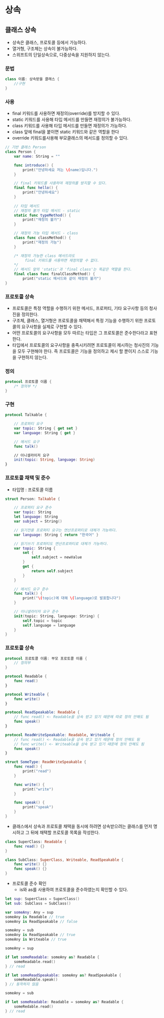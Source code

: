 # 상속

## 클래스 상속

- 상속은 클래스, 프로토콜 등에서 가능하다.
- 열거형, 구조체는 상속이 불가능하다.
- 스위프트의 단일상속으로, 다중상속을 지원하지 않는다.

### 문법

```swift
class 이름: 상속받을 클래스 {
	//구현
}
```

### 사용

- final 키워드를 사용하면 재정의(override)를 방지할 수 있다.
- static 키워드를 사용해 타입 메서드를 만들면 재정의가 불가능하다.
- class 키워드를 사용해 타입 메서드를 만들면 재정의가 가능하다.
- class 앞에 final을 붙이면 static 키워드와 같은 역할을 한다
- override 키워드를사용해 부모클래스의 메서드를 정의할 수 있다.

```swift
// 기반 클래스 Person
class Person {
	var name: String = ""

	func introduce() {
		print("안녕하세요 저는 \(name)입니다.")
	}

	// final 키워드를 사용하여 재정의를 방지할 수 있다.
	final func hello() {
		print("안녕하세요")
	}
	
	// 타입 메서드
	// 재정의 불가 타입 메서드 - static
	static func typeMethod() {
		print("재정의 불가")
	}

	// 재정의 가능 타입 메서드 - class
	class func classMethod() {
		print("재정의 가능")
	}

	/* 재정의 가능한 class 메서드라도
		 final 키워드를 사용하면 재정의할 수 없다.
	*/
	// 메서드 앞의 'static'과 'final class'는 똑같은 역할을 한다.
	final class func finalClassMethod() {
		print("static 메서드와 같이 재정의 불가")
}
```

### 프로토콜 상속

- 프로토콜은 특정 역할을 수행하기 위한 메서드, 프로퍼티, 기타 요구사항 등의 청사진을 정의한다.
- 구조체, 클래스, 열거형은 프로토콜을 채택해서 특정 기능을 수행하기 위한 프로토콜의 요구사항을 실제로 구현할 수 있다.
- 어떤 프로토콜의 요구사항을 모두 따르는 타입은 그 프로토콜은 준수한다라고 표현한다.
- 타입에서 프로토콜의 요구사항을 충족시키려면 프로토콜이 제시하는 청사진의 기능을 모두 구현해야 한다. 즉 프로토콜은 기능을 정의하고 제시 할 뿐이지 스스로 기능을 구현하지 않는다.

### 정의

```swift
protocol 프로토콜 이름 {
	/* 정의부 */
}
```

### 구현

```swift
protocol Talkable {

	// 프로퍼티 요구
	var topic: String { get set }
	var language: String { get }

	// 메서드 요구
	func talk()

	// 이니셜라이저 요구
	init(topic: String, language: String)
}
```

### 프로토콜 채택 및 준수

- 타입명 : 프로토콜 이름

```swift
struct Person: Talkable {

	// 프로퍼티 요구 준수
	var topic: String
	let language: String
	var subject = String()

	// 읽기전용 프로퍼티 요구는 연산프로퍼티로 대체가 가능하다.
	var language: String { return "한국어" }

	// 읽기쓰기 프로퍼티도 연산프로퍼티로 대체가 가능하다.
	var topic: String {
		set {
			self.subject = newValue
		}
		get {
			return self.subject
		}
	}

	// 메서드 요구 준수 
	func talk() {
		print("\(topic)에 대해 \(language)로 발표합니다")
	}

	// 이니셜라이저 요구 준수
	init(topic: String, language: String) {
		self.topic = topic
		self.language = language
	}
}
```

### 프로토콜 상속

```swift
protocol 프로토콜 이름: 부모 포로토콜 이름 {
	// 정의부
}
```

```swift
protocol Readable {
	func read()
}

protocol Writeable {
	func write()
}

protocol ReadSpeakable: Readable {
	// func read() <- Readable을 상속 받고 있기 때문에 따로 정의 안해도 됨
	func speak()
}

protocol ReadWriteSpeakable: Readable, Writeable {
	// func read() <- Readable을 상속 받고 있기 때문에 정의 안해도 됨
	// func write() <- Writeable을 상속 받고 있기 때문에 정의 안해도 됨
	func speak()
}

struct SomeType: ReadWriteSpeakable {
	func read() {
		print("read")
	}

	func write() {
		print("write")
	}

	func speak() {
		print("speak")
	}
}
```

- 클래스에서 상속과 프로토콜 채택을 동시에 하려면 상속받으려는 클래스를 먼저 명시하고 그 뒤에 채택할 프로토콜 목록을 작성한다.

```swift
class SuperClass: Readable {
	func read() {}
}

class SubClass: SuperClass, Writeable, ReadSpeakable {
	func write() {}
	func speak() {}
}
```

- 프로토콜 준수 확인
    - is와 as를 사용하여 프로토콜을 준수하였는지 확인할 수 있다.

```swift
let sup: SuperClass = SuperClass()
let sub: SubClass = SubClass()

var someAny: Any = sup
someAny is Readable // true
someAny is ReadSpeakable // false

someAny = sub
someAny is ReadSpeakable // true
someAny is Writeable // true

someAny = sup

if let someReadable: someAny as? Readable { 
	someReadable.read()
} // read

if let someReadSpeakable: someAny as? ReadSpeakable {
	someReadable.speak()
} // 동작하지 않음

someAny = sub

if let someReadable: Readable = someAny as? Readable {
	someRedable.read()
} // read
```